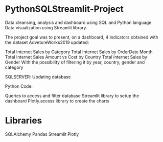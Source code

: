 # PythonSQLStreamlit-Project

Data cleansing, analysis and dashboard using SQL and Python language. Data visualization using Streamlit library.

The project goal was to present, on a dashboard, 4 indicators obtained with the dataset AdvetureWorks2019 updated:

Total Internet Sales by Category
Total Internet Sales by OrderDate Month
Total Internet Sales Amount vs Cost by Country
Total Internet Sales by Gender
With the possibility of filtering it by year, country, gender and category

SQLSERVER: Updating database

Python Code:

Queries to access and filter database
Streamlit library to setup the dashboard
Plotly.access library to create the charts

# Libraries

SQLAlchemy
Pandas
Streamlit
Plotly

